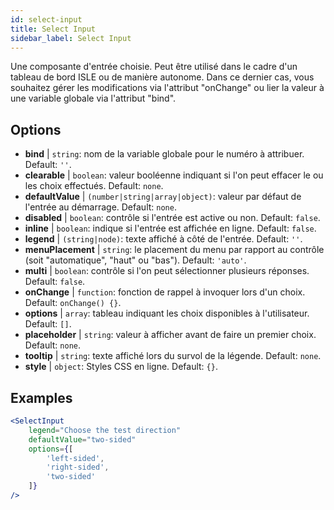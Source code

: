 ```yaml
---
id: select-input
title: Select Input
sidebar_label: Select Input
---
```


Une composante d'entrée choisie. Peut être utilisé dans le cadre d'un tableau de bord ISLE ou de manière autonome. Dans ce dernier cas, vous souhaitez gérer les modifications via l'attribut "onChange" ou lier la valeur à une variable globale via l'attribut "bind".

## Options

* __bind__ | `string`: nom de la variable globale pour le numéro à attribuer. Default: `''`.
* __clearable__ | `boolean`: valeur booléenne indiquant si l'on peut effacer le ou les choix effectués. Default: `none`.
* __defaultValue__ | `(number|string|array|object)`: valeur par défaut de l'entrée au démarrage. Default: `none`.
* __disabled__ | `boolean`: contrôle si l'entrée est active ou non. Default: `false`.
* __inline__ | `boolean`: indique si l'entrée est affichée en ligne. Default: `false`.
* __legend__ | `(string|node)`: texte affiché à côté de l'entrée. Default: `''`.
* __menuPlacement__ | `string`: le placement du menu par rapport au contrôle (soit "automatique", "haut" ou "bas"). Default: `'auto'`.
* __multi__ | `boolean`: contrôle si l'on peut sélectionner plusieurs réponses. Default: `false`.
* __onChange__ | `function`: fonction de rappel à invoquer lors d'un choix. Default: `onChange() {}`.
* __options__ | `array`: tableau indiquant les choix disponibles à l'utilisateur. Default: `[]`.
* __placeholder__ | `string`: valeur à afficher avant de faire un premier choix. Default: `none`.
* __tooltip__ | `string`: texte affiché lors du survol de la légende. Default: `none`.
* __style__ | `object`: Styles CSS en ligne. Default: `{}`.


## Examples

```jsx live
<SelectInput
    legend="Choose the test direction"
    defaultValue="two-sided"
    options={[
        'left-sided',
        'right-sided',
        'two-sided'
    ]}
/>
```

